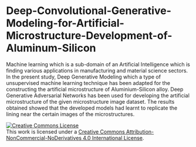# Deep-Convolutional-Generative-Modeling-for-Artificial-Microstructure-Development-of-Aluminum-Silicon
Machine learning which is a sub-domain of an Artificial Intelligence which is finding various applications in manufacturing and material science sectors. In the present study, Deep Generative Modeling which a type of unsupervised machine learning technique has been adapted for the constructing the artificial microstructure of Aluminium-Silicon alloy. Deep Generative Adversarial Networks has been used for developing the artificial microstructure of the given microstructure image dataset. The results obtained showed that the developed models had learnt to replicate the lining near the certain images of the microstructures.

<a rel="license" href="http://creativecommons.org/licenses/by-nc-nd/4.0/"><img alt="Creative Commons License" style="border-width:0" src="https://i.creativecommons.org/l/by-nc-nd/4.0/88x31.png" /></a><br />This work is licensed under a <a rel="license" href="http://creativecommons.org/licenses/by-nc-nd/4.0/">Creative Commons Attribution-NonCommercial-NoDerivatives 4.0 International License</a>.
